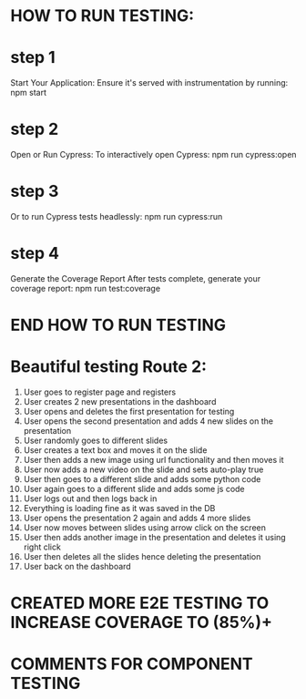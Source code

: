 # HOW TO RUN TESTING:

# step 1

Start Your Application: Ensure it's served with instrumentation by running:
npm start

# step 2

Open or Run Cypress:
To interactively open Cypress:
npm run cypress:open

# step 3

Or to run Cypress tests headlessly:
npm run cypress:run

# step 4

Generate the Coverage Report
After tests complete, generate your coverage report:
npm run test:coverage

# END HOW TO RUN TESTING

# Beautiful testing Route 2:

1. User goes to register page and registers
2. User creates 2 new presentations in the dashboard
3. User opens and deletes the first presentation for testing
4. User opens the second presentation and adds 4 new slides on the presentation
5. User randomly goes to different slides
6. User creates a text box and moves it on the slide
7. User then adds a new image using url functionality and then moves it
8. User now adds a new video on the slide and sets auto-play true
9. User then goes to a different slide and adds some python code
10. User again goes to a different slide and adds some js code
11. User logs out and then logs back in
12. Everything is loading fine as it was saved in the DB
13. User opens the presentation 2 again and adds 4 more slides
14. User now moves between slides using arrow click on the screen
15. User then adds another image in the presentation and deletes it using right click
16. User then deletes all the slides hence deleting the presentation
17. User back on the dashboard

# CREATED MORE E2E TESTING TO INCREASE COVERAGE TO (85%)+

# COMMENTS FOR COMPONENT TESTING
